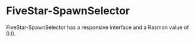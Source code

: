 # FiveStar-SpawnSelector
 FiveStar-SpawnSelector has a responsive interface and a Rasmon value of 0.0.
